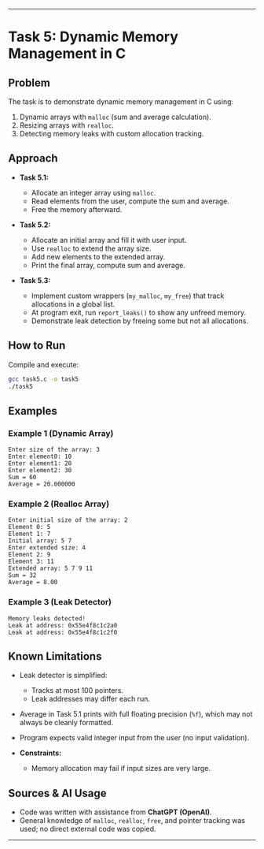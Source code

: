 
---

# Task 5: Dynamic Memory Management in C

## Problem
The task is to demonstrate dynamic memory management in C using:
1. Dynamic arrays with `malloc` (sum and average calculation).
2. Resizing arrays with `realloc`.
3. Detecting memory leaks with custom allocation tracking.

## Approach
- **Task 5.1:**  
  - Allocate an integer array using `malloc`.  
  - Read elements from the user, compute the sum and average.  
  - Free the memory afterward.  

- **Task 5.2:**  
  - Allocate an initial array and fill it with user input.  
  - Use `realloc` to extend the array size.  
  - Add new elements to the extended array.  
  - Print the final array, compute sum and average.  

- **Task 5.3:**  
  - Implement custom wrappers (`my_malloc`, `my_free`) that track allocations in a global list.  
  - At program exit, run `report_leaks()` to show any unfreed memory.  
  - Demonstrate leak detection by freeing some but not all allocations.  

## How to Run
Compile and execute:
```bash
gcc task5.c -o task5
./task5
````

## Examples

### Example 1 (Dynamic Array)

```
Enter size of the array: 3
Enter element0: 10
Enter element1: 20
Enter element2: 30
Sum = 60
Average = 20.000000
```

### Example 2 (Realloc Array)

```
Enter initial size of the array: 2
Element 0: 5
Element 1: 7
Initial array: 5 7
Enter extended size: 4
Element 2: 9
Element 3: 11
Extended array: 5 7 9 11
Sum = 32
Average = 8.00
```

### Example 3 (Leak Detector)

```
Memory leaks detected!
Leak at address: 0x55e4f8c1c2a0
Leak at address: 0x55e4f8c1c2f0
```

## Known Limitations

* Leak detector is simplified:

  * Tracks at most 100 pointers.
  * Leak addresses may differ each run.
* Average in Task 5.1 prints with full floating precision (`%f`), which may not always be cleanly formatted.
* Program expects valid integer input from the user (no input validation).


* **Constraints:**

  * Memory allocation may fail if input sizes are very large.


## Sources & AI Usage

* Code was written with assistance from **ChatGPT (OpenAI)**.
* General knowledge of `malloc`, `realloc`, `free`, and pointer tracking was used; no direct external code was copied.
---